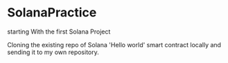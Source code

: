 # SolanaPractice
starting With the first Solana Project

Cloning the existing repo  of Solana 'Hello world' smart contract locally and sending it to my own repository.
